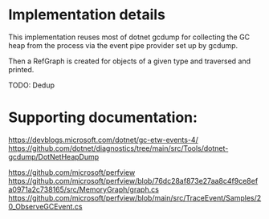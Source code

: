 ﻿# Implementation details

This implementation reuses most of dotnet gcdump for collecting the GC heap from the process
via the event pipe provider set up by gcdump.

Then a RefGraph is created for objects of a given type and traversed and printed.

TODO: Dedup

# Supporting documentation:

https://devblogs.microsoft.com/dotnet/gc-etw-events-4/
https://github.com/dotnet/diagnostics/tree/main/src/Tools/dotnet-gcdump/DotNetHeapDump

https://github.com/microsoft/perfview
https://github.com/microsoft/perfview/blob/76dc28af873e27aa8c4f9ce8efa0971a2c738165/src/MemoryGraph/graph.cs
https://github.com/microsoft/perfview/blob/main/src/TraceEvent/Samples/20_ObserveGCEvent.cs

